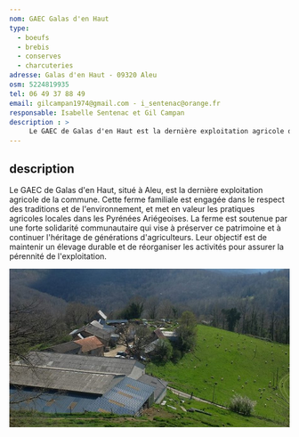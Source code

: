 ```yaml
---
nom: GAEC Galas d'en Haut
type: 
  - boeufs
  - brebis
  - conserves
  - charcuteries
adresse: Galas d'en Haut - 09320 Aleu
osm: 5224819935
tel: 06 49 37 88 49
email: gilcampan1974@gmail.com - i_sentenac@orange.fr
responsable: Isabelle Sentenac et Gil Campan
description : >
     Le GAEC de Galas d'en Haut est la dernière exploitation agricole d'Aleu. La ferme valorise les pratiques agricoles locales et bénéficie d'une forte solidarité communautaire.
---
```


## description

Le GAEC de Galas d'en Haut, situé à Aleu, est la dernière exploitation agricole de la commune. Cette ferme familiale est engagée dans le respect des traditions et de l'environnement, et met en valeur les pratiques agricoles locales dans les Pyrénées Ariégeoises. La ferme est soutenue par une forte solidarité communautaire qui vise à préserver ce patrimoine et à continuer l'héritage de générations d'agriculteurs. Leur objectif est de maintenir un élevage durable et de réorganiser les activités pour assurer la pérennité de l'exploitation.

![Gaec Galas-d'en-haut](./media/gaec-galas-d-en-haut.jpg)

